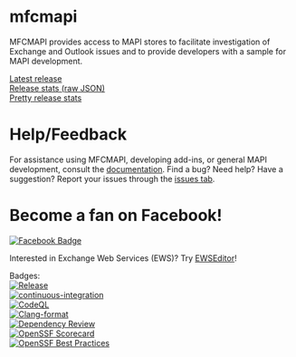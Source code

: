 # mfcmapi
MFCMAPI provides access to MAPI stores to facilitate investigation of Exchange and Outlook issues and to provide developers with a sample for MAPI development.

[Latest release](https://github.com/stephenegriffin/mfcmapi/releases/latest)  
[Release stats (raw JSON)](https://api.github.com/repos/stephenegriffin/mfcmapi/releases/latest)  
[Pretty release stats](https://somsubhra.github.io/github-release-stats/?username=stephenegriffin&repository=mfcmapi&page=1&per_page=5)

# Help/Feedback
For assistance using MFCMAPI, developing add-ins, or general MAPI development, consult the [documentation](docs/Documentation.md). Find a bug? Need help? Have a suggestion? Report your issues through the [issues tab](https://github.com/microsoft/mfcmapi/issues).

# Become a fan on Facebook!
<a href="https://www.facebook.com/MFCMAPI/"><img style="border: none;" title="Facebook Badge" src="https://badge.facebook.com/badge/26764016480.2776.1538253884.png" alt="Facebook Badge" /></a>

Interested in Exchange Web Services (EWS)? Try [EWSEditor](https://github.com/dseph/EwsEditor)!

Badges:  
[![Release](https://dev.azure.com/mrmapi/MFCMAPI/_apis/build/status/Release/MFCMAPI%20Build?branchName=main)](https://dev.azure.com/mrmapi/MFCMAPI/_build/latest?definitionId=13&branchName=main)  
[![continuous-integration](https://github.com/stephenegriffin/mfcmapi/actions/workflows/github-ci.yml/badge.svg)](https://github.com/stephenegriffin/mfcmapi/actions/workflows/github-ci.yml)  
[![CodeQL](https://github.com/stephenegriffin/mfcmapi/actions/workflows/codeql.yml/badge.svg)](https://github.com/stephenegriffin/mfcmapi/actions/workflows/codeql.yml)  
[![Clang-format](https://github.com/stephenegriffin/mfcmapi/actions/workflows/clang.yml/badge.svg)](https://github.com/stephenegriffin/mfcmapi/actions/workflows/clang.yml)  
[![Dependency Review](https://github.com/stephenegriffin/mfcmapi/actions/workflows/dependency-review.yml/badge.svg)](https://github.com/stephenegriffin/mfcmapi/actions/workflows/dependency-review.yml)  
[![OpenSSF
Scorecard](https://api.securityscorecards.dev/projects/github.com/stephenegriffin/mfcmapi/badge)](https://api.securityscorecards.dev/projects/github.com/stephenegriffin/mfcmapi)  
[![OpenSSF Best Practices](https://www.bestpractices.dev/projects/7901/badge)](https://www.bestpractices.dev/projects/7901)
